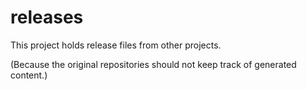 # releases

This project holds release files from other projects.

(Because the original repositories should not keep track of generated content.)

